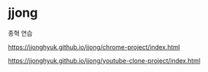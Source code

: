 # jjong
종혁 연습


https://jjonghyuk.github.io/jjong/chrome-project/index.html

https://jjonghyuk.github.io/jjong/youtube-clone-project/index.html
